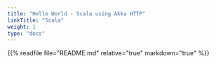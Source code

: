 ```yaml
---
title: "Hello World - Scala using Akka HTTP"
linkTitle: "Scala"
weight: 1
type: "docs"
---
```


{{% readfile file="README.md" relative="true" markdown="true" %}}
